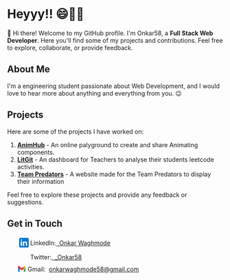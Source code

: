 # Heyyy!! 😄✌🏻

👋 Hi there! Welcome to my GitHub profile. I'm Onkar58, a **Full Stack Web Developer**. Here you'll find some of my projects and contributions. Feel free to explore, collaborate, or provide feedback.

## About Me

I'm a engineering student passionate about Web Development, and I would love to hear more about anything and everything from you. 😉

## Projects

Here are some of the projects I have worked on:

1. **[AnimHub](https://anim-hub.vercel.app/)** - An online palyground to create and share Animating components. 
2. **[LitGit](https://litgit.vercel.app/)** - An dashboard for Teachers to analyse their students leetcode activities.
3. **[Team Predators](https://team-predators-racing.web.app/)** - A website made for the Team Predators to display their information

Feel free to explore these projects and provide any feedback or suggestions.

## Get in Touch


<ul style="list-style-type: none; ">
    <li>
    <div style="display: inline-flex; align-items: center; justify-content: center;"><svg xmlns="http://www.w3.org/2000/svg" x="0px" y="0px" height="30" width="30" viewBox="0 0 48 48">
<path fill="#0078d4" d="M42,37c0,2.762-2.238,5-5,5H11c-2.761,0-5-2.238-5-5V11c0-2.762,2.239-5,5-5h26c2.762,0,5,2.238,5,5	V37z"></path><path d="M30,37V26.901c0-1.689-0.819-2.698-2.192-2.698c-0.815,0-1.414,0.459-1.779,1.364	c-0.017,0.064-0.041,0.325-0.031,1.114L26,37h-7V18h7v1.061C27.022,18.356,28.275,18,29.738,18c4.547,0,7.261,3.093,7.261,8.274	L37,37H30z M11,37V18h3.457C12.454,18,11,16.528,11,14.499C11,12.472,12.478,11,14.514,11c2.012,0,3.445,1.431,3.486,3.479	C18,16.523,16.521,18,14.485,18H18v19H11z" opacity=".05"></path><path d="M30.5,36.5v-9.599c0-1.973-1.031-3.198-2.692-3.198c-1.295,0-1.935,0.912-2.243,1.677	c-0.082,0.199-0.071,0.989-0.067,1.326L25.5,36.5h-6v-18h6v1.638c0.795-0.823,2.075-1.638,4.238-1.638	c4.233,0,6.761,2.906,6.761,7.774L36.5,36.5H30.5z M11.5,36.5v-18h6v18H11.5z M14.457,17.5c-1.713,0-2.957-1.262-2.957-3.001	c0-1.738,1.268-2.999,3.014-2.999c1.724,0,2.951,1.229,2.986,2.989c0,1.749-1.268,3.011-3.015,3.011H14.457z" opacity=".07"></path><path fill="#fff" d="M12,19h5v17h-5V19z M14.485,17h-0.028C12.965,17,12,15.888,12,14.499C12,13.08,12.995,12,14.514,12	c1.521,0,2.458,1.08,2.486,2.499C17,15.887,16.035,17,14.485,17z M36,36h-5v-9.099c0-2.198-1.225-3.698-3.192-3.698	c-1.501,0-2.313,1.012-2.707,1.99C24.957,25.543,25,26.511,25,27v9h-5V19h5v2.616C25.721,20.5,26.85,19,29.738,19	c3.578,0,6.261,2.25,6.261,7.274L36,36L36,36z"></path>
</svg> LinkedIn: <a href="https://www.linkedin.com/in/onkar58" target="_blank">&nbsp;&nbsp;Onkar Waghmode</a></div></li>
    <li><div style="display: inline-flex; align-items: center; justify-content: center;"><svg xmlns="http://www.w3.org/2000/svg" x="0px" y="0px" width="30" height="30" viewBox="0 0 50 50">
<path d="M 11 4 C 7.1456661 4 4 7.1456661 4 11 L 4 39 C 4 42.854334 7.1456661 46 11 46 L 39 46 C 42.854334 46 46 42.854334 46 39 L 46 11 C 46 7.1456661 42.854334 4 39 4 L 11 4 z M 11 6 L 39 6 C 41.773666 6 44 8.2263339 44 11 L 44 39 C 44 41.773666 41.773666 44 39 44 L 11 44 C 8.2263339 44 6 41.773666 6 39 L 6 11 C 6 8.2263339 8.2263339 6 11 6 z M 13.085938 13 L 22.308594 26.103516 L 13 37 L 15.5 37 L 23.4375 27.707031 L 29.976562 37 L 37.914062 37 L 27.789062 22.613281 L 36 13 L 33.5 13 L 26.660156 21.009766 L 21.023438 13 L 13.085938 13 z M 16.914062 15 L 19.978516 15 L 34.085938 35 L 31.021484 35 L 16.914062 15 z" fill="white"></path>
</svg>Twitter: <a href="https://twitter.com/_Onkar58" target="_blank">&nbsp;&nbsp;_Onkar58</a></div></li>
    <li><div style="display: inline-flex; align-items: center; justify-content: center;"><svg xmlns="http://www.w3.org/2000/svg" x="0px" y="0px" width="20" height="20" viewBox="0 0 48 48">
<path fill="#4caf50" d="M45,16.2l-5,2.75l-5,4.75L35,40h7c1.657,0,3-1.343,3-3V16.2z"></path><path fill="#1e88e5" d="M3,16.2l3.614,1.71L13,23.7V40H6c-1.657,0-3-1.343-3-3V16.2z"></path><polygon fill="#e53935" points="35,11.2 24,19.45 13,11.2 12,17 13,23.7 24,31.95 35,23.7 36,17"></polygon><path fill="#c62828" d="M3,12.298V16.2l10,7.5V11.2L9.876,8.859C9.132,8.301,8.228,8,7.298,8h0C4.924,8,3,9.924,3,12.298z"></path><path fill="#fbc02d" d="M45,12.298V16.2l-10,7.5V11.2l3.124-2.341C38.868,8.301,39.772,8,40.702,8h0 C43.076,8,45,9.924,45,12.298z"></path>
</svg>&nbspGmail:&nbsp;&nbsp;<a href="mailto:onkarwaghmode58@gmail.com">onkarwaghmode58@gmail.com</a></div></li>
</ul>
